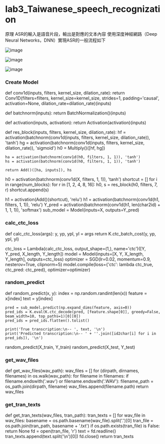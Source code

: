# lab3_Taiwanese_speech_recognization



原理
ASR的輸入是語音片段，輸出是對應的文本內容
使用深度神經網路（Deep Neural Networks，DNN）實現ASR的一般流程如下

![image](https://user-images.githubusercontent.com/93765298/149614091-df03b67f-b4c9-475e-9c42-4c21f5d6199f.png)



![image](https://user-images.githubusercontent.com/93765298/149614101-4991cf64-4a15-4ed2-9b5d-f130c10b9163.png)




![image](https://user-images.githubusercontent.com/93765298/149614060-eb7fd8c3-0608-49d5-9c8c-9b0c2282c5bf.png)




### Create Model
def conv1d(inputs, filters, kernel_size, dilation_rate):
    return Conv1D(filters=filters, kernel_size=kernel_size, strides=1, padding='causal', activation=None, dilation_rate=dilation_rate)(inputs)

def batchnorm(inputs):
    return BatchNormalization()(inputs)

def activation(inputs, activation):
    return Activation(activation)(inputs)

def res_block(inputs, filters, kernel_size, dilation_rate):
    hf = activation(batchnorm(conv1d(inputs, filters, kernel_size, dilation_rate)), 'tanh')
    hg = activation(batchnorm(conv1d(inputs, filters, kernel_size, dilation_rate)), 'sigmoid')
    h0 = Multiply()([hf, hg])
    
    ha = activation(batchnorm(conv1d(h0, filters, 1, 1)), 'tanh')
    hs = activation(batchnorm(conv1d(h0, filters, 1, 1)), 'tanh')
    
    return Add()([ha, inputs]), hs

h0 = activation(batchnorm(conv1d(X, filters, 1, 1)), 'tanh')
shortcut = []
for i in range(num_blocks):
    for r in [1, 2, 4, 8, 16]:
        h0, s = res_block(h0, filters, 7, r)
        shortcut.append(s)

h1 = activation(Add()(shortcut), 'relu')
h1 = activation(batchnorm(conv1d(h1, filters, 1, 1)), 'relu')
Y_pred = activation(batchnorm(conv1d(h1, len(char2id) + 1, 1, 1)), 'softmax')
sub_model = Model(inputs=X, outputs=Y_pred)


### calc_ctc_loss
def calc_ctc_loss(args):
    y, yp, ypl, yl = args
    return K.ctc_batch_cost(y, yp, ypl, yl)

ctc_loss = Lambda(calc_ctc_loss, output_shape=(1,), name='ctc')([Y, Y_pred, X_length, Y_length])
model = Model(inputs=[X, Y, X_length, Y_length], outputs=ctc_loss)
optimizer = SGD(lr=0.02, momentum=0.9, nesterov=True, clipnorm=5)
model.compile(loss={'ctc': lambda ctc_true, ctc_pred: ctc_pred}, optimizer=optimizer)

### random_predict
def random_predict(x, y):
    index = np.random.randint(len(x))
    feature = x[index]
    text = y[index]
    
    pred = sub_model.predict(np.expand_dims(feature, axis=0))
    pred_ids = K.eval(K.ctc_decode(pred, [feature.shape[0]], greedy=False, beam_width=10, top_paths=1)[0][0])
    pred_ids = pred_ids.flatten().tolist()
    
    print('True transcription:\n-- ', text, '\n')
    print('Predicted transcription:\n-- ' + ''.join([id2char[i] for i in pred_ids]), '\n')

random_predict(X_train, Y_train)
random_predict(X_test, Y_test)

### get_wav_files
def get_wav_files(wav_path):
     wav_files = []
     for (dirpath, dirnames, filenames) in os.walk(wav_path):
         for filename in filenames:
            if filename.endswith('.wav') or filename.endswith('.WAV'):
               filename_path = os_path.join(dirpath, filename)
               wav_files.append(filename.path)
return wav_files

### get_tran_texts
def get_tran_texts(wav_files, tran_path):
     tran_texts = []
     for wav_file in wav_files:
          basename = os.path.basename(wav_file).split('.')[0]
          tran_file = os.path.join(tran_path, basename + '.txt')
          if os.path.exists(tran_file) is False:
             return None
         fd = open(tran_file, 'r')
         text = fd.readline()
         tran_texts.append(text.split('\n')[0])
         fd.close()
return tran_texts
